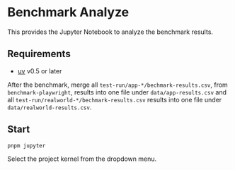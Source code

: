 # Benchmark Analyze

This provides the Jupyter Notebook to analyze the benchmark results. 

## Requirements
- [uv](https://docs.astral.sh/uv/getting-started/installation/) v0.5 or later

After the benchmark, merge all `test-run/app-*/bechmark-results.csv`, from `benchmark-playwright`, results into one file under `data/app-results.csv`
and all `test-run/realworld-*/bechmark-results.csv` results into one file under `data/realworld-results.csv`.

## Start
```bash
pnpm jupyter
```

Select the project kernel from the dropdown menu.
